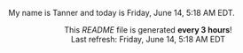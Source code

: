 My name is Tanner and today is Friday, June 14, 5:18 AM EDT.

<p align="center">This <i>README</i> file is generated <b>every 3 hours</b>!</br>Last refresh: Friday, June 14, 5:18 AM EDT<br /></p>

